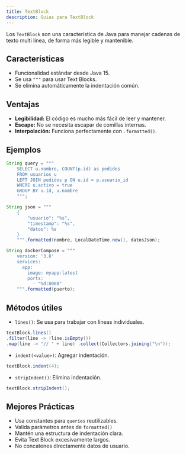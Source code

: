 ```yaml
---
title: TextBlock
description: Guias para TextBlock
---
```


Los `TextBlock` son una característica de Java para manejar cadenas de texto multi línea, de forma más legible y mantenible.
## Características
- Funcionalidad estándar desde Java 15.
- Se usa `"""` para usar Text Blocks.
- Se elimina automáticamente la indentación común.
## Ventajas
- **Legibilidad:** El código es mucho más fácil de leer y mantener.
- **Escape:** No se necesita escapar de comillas internas.
- **Interpolación:** Funciona perfectamente con `.formatted()`.
## Ejemplos
```java title="Consulta SQL"
String query = """
    SELECT u.nombre, COUNT(p.id) as pedidos
    FROM usuarios u 
    LEFT JOIN pedidos p ON u.id = p.usuario_id
    WHERE u.activo = true
    GROUP BY u.id, u.nombre
    """;
```

```java title="HTML - JSON"
String json = """
    {
        "usuario": "%s",
        "timestamp": "%s",
        "datos": %s
    }
    """.formatted(nombre, LocalDateTime.now(), datosJson);
```

```java title="Archivo de Configuración"
String dockerCompose = """
    version: '3.8'
    services:
      app:
        image: myapp:latest
        ports:
          - "%d:8080"
    """.formatted(puerto);
```
## Métodos útiles
- `lines()`: Se usa para trabajar con líneas individuales.
```java
textBlock.lines() 
.filter(line -> !line.isEmpty()) 
.map(line -> "// " + line) .collect(Collectors.joining("\n"));
```
- `indent(<value>)`: Agregar indentación.
```java 
textBlock.indent(4); 
```
- `stripIndent()`: Elimina indentación.
```java
textBlock.stripIndent();
```
## Mejores Prácticas
- Usa constantes para `queries` reutilizables.
- Valida parámetros antes de `formatted()`
- Mantén una estructura de indentación clara.
- Evita Text Block excesivamente largos.
- No concatenes directamente datos de usuario.